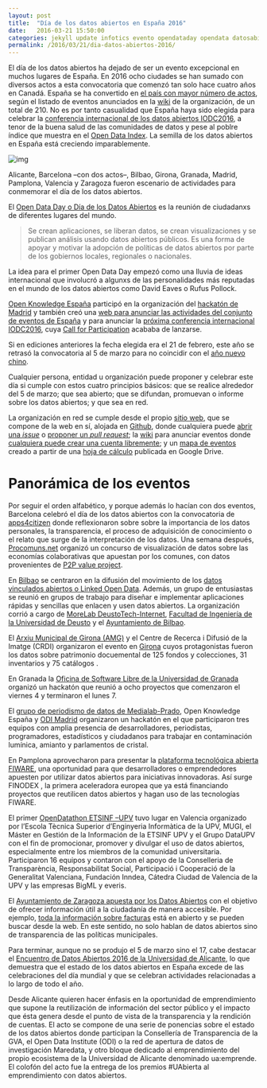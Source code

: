 ```yaml
---
layout: post
title:  "Día de los datos abiertos en España 2016"
date:   2016-03-21 15:50:00
categories: jekyll update infotics evento opendataday opendata datosabiertos
permalink: /2016/03/21/dia-datos-abiertos-2016/
---
```


El día de los datos abiertos ha dejado de ser un evento excepcional en muchos lugares de España. En 2016 ocho ciudades se han sumado con diversos actos a esta convocatoria que comenzó tan solo hace cuatro años en Canadá. España se ha convertido en [el país con mayor número de actos](http://wiki.opendataday.org/2016/City_Events#Spain), según el listado de eventos anunciados en la [wiki](http://wiki.opendataday.org/2016/City_Events) de la organización, de un total de 210. No es por tanto casualidad que España haya sido elegida para celebrar la [conferencia internacional de los datos abiertos IODC2016](http://iodc2016.org), a tenor de la buena salud de las comunidades de datos y pese al poblre índice que muestra en el [Open Data Index](https://index.okfn.org/). La semilla de los datos abiertos en España está creciendo imparablemente.

![img](//farm2.staticflickr.com/1512/24561927610_88c48ce88d_o_d.jpg "Medialab-Prado celebra el día de los datos abiertos")

Alicante, Barcelona &#x2013;con dos actos&#x2013;, Bilbao, Girona, Granada, Madrid, Pamplona, Valencia y Zaragoza fueron escenario de actividades para conmemorar el día de los datos abiertos.

El [Open Data Day o Día de los Datos Abiertos](http://opendataday.org/) es la reunión de ciudadanxs de diferentes lugares del mundo.

> Se crean aplicaciones, se liberan datos, se crean visualizaciones y se publican análisis usando datos abiertos públicos. Es una forma de apoyar y motivar la adopción de políticas de datos abiertos por parte de los gobiernos locales, regionales o nacionales. 

La idea para el primer Open Data Day empezó como una lluvia de ideas internacional que involucró a algunxs de las personalidades más reputadas en el mundo de los datos abiertos como David Eaves o Rufus Pollock.

[Open Knowledge España](http://okfn.es) participó en la organización del [hackatón de Madrid](http://madrid.opendataday.org) y también creó una [web para anunciar las actividades del conjunto de eventos de España](http://spain.opendataday.org) y para anunciar la [próxima conferencia internacional IODC2016](http://opendatacon.org), cuya [Call for Participation](http://opendatacon.org/iodc16/call-for-proposals/) acababa de lanzarse.

Si en ediciones anteriores la fecha elegida era el 21 de febrero, este año se retrasó la convocatoria al 5 de marzo para no coincidir con el [año nuevo chino](http://2016chino.madrid.es).

Cualquier persona, entidad u organización puede proponer y celebrar este día si cumple con estos cuatro principios básicos: que se realice alrededor del 5 de marzo; que sea abierto; que se difundan, promuevan o informe sobre los datos abiertos; y que sea en red.

La organización en red se cumple desde el propio [sitio web](http://opendataday.org), que se compone de la web en sí, alojada en [Github](https://github.com/okfn/opendataday.org/), donde cualquiera puede [abrir una *issue*](https://github.com/okfn/opendataday.org/issues/new) o [proponer un *pull request*](https://github.com/okfn/opendataday.org/compare); la [wiki](http://wiki.opendataday.org/2016/) para anunciar eventos donde [cualquiera puede crear una cuenta libremente](http://wiki.opendataday.org/wiki/index.php?title=Special:UserLogin&returnto=Main+Page&type=signup); y un [mapa de eventos](http://opendataday.org/map/) creado a partir de una [hoja de cálculo](https://docs.google.com/spreadsheets/d/1cV43fuzwy2q2ZKDWrHVS6XR4O8B01eLevh4PD6nCENE/edit#gid=1172400195) publicada en Google Drive.

# Panorámica de los eventos

Por seguir el orden alfabético, y porque además lo hacían con dos eventos, Barcelona celebró el día de los datos abiertos con la convocatoria de [apps4citizen](https://www.eventbrite.com/e/barcelona-open-data-day-2016-tickets-22217657612) donde reflexionaron sobre sobre la importancia de los datos personales, la transparencia, el proceso de adquisición de conocimiento o el relato que surge de la interpretación de los datos. Una semana después, [Procomuns.net](http://procomuns.net/en/data-contest/) organizó un concurso de visualización de datos sobre las economías colaborativas que apuestan por los comunes, con datos provenientes de [P2P value project](http://www.p2pvalue.eu/).

En [Bilbao](http://dev.morelab.deusto.es/hackathon/index.php/P%25C3%25A1gina_principal) se centraron en la difusión del movimiento de los [datos vinculados abiertos o Linked Open Data](http://linkeddata.org/). Además, un grupo de entusiastas se reunió en grupos de trabajo para diseñar e implementar aplicaciones rápidas y sencillas que enlacen y usen datos abiertos. La organización corrió a cargo de [MoreLab DeustoTech-Internet](http://morelab.deusto.es/), [Facultad de Ingeniería de la Universidad de Deusto](http://www.ingenieria.deusto.es/cs/Satellite/ingenieria/es/facultad-ingenieria) y el [Ayuntamiento de Bilbao](http://www.bilbao.net).

El [Arxiu Municipal de Girona (AMG)](http://www.girona.cat/sgdap/cat/arxiu_portada.php) y el Centre de Recerca i Difusió de la Imatge (CRDI) organizaron el evento en [Girona](http://www.girona.cat/sgdap/cat/noticies_fitxa.php?idReg=8116) cuyos protagonistas fueron los datos sobre patrimonio docuemental de 125 fondos y colecciones, 31 inventarios y 75 catálogos .

En Granada la [Oficina de Software Libre de la Universidad de Granada](http://osl.ugr.es/) organizó un hackatón que reunió a ocho proyectos que comenzaron el viernes 4 y terminaron el lunes 7.

El [grupo de periodismo de datos de Medialab-Prado](http://medialab-prado.es/article/periodismo_de_datos_-_grupo_de_trabajo), Open Knowledge España y [ODI Madrid](http://madrid.theodi.org/) organizaron un hackatón en el que participaron tres equipos con amplia presencia de desarrolladores, periodistas, programadores, estadísticos y ciudadanos para trabajar en contaminación lumínica, amianto y parlamentos de cristal.

En Pamplona aprovecharon para presentar la [plataforma tecnológica abierta FIWARE](http://www.navarracapital.es/los-datos-abiertos-una-oportunidad-para-las-empresas/), una oportunidad para que desarrolladores o emprendedores apuesten por utilizar datos abiertos para iniciativas innovadoras. Así surge FINODEX , la primera aceleradora europea que ya está financiando proyectos que reutilicen datos abiertos y hagan uso de las tecnologías FIWARE. 

El primer [OpenDatathon ETSINF –UPV](http://noticias.inf.upv.es/?p=7890) tuvo lugar en Valencia organizado por  l’Escola Tècnica Superior d’Enginyeria Informàtica de la UPV,  MUGI, el Máster en Gestión de la Información de la ETSINF UPV y el Grupo DataUPV con el fin de promocionar, promover y divulgar el uso de datos abiertos, especialmente entre los miembros de la comunidad universitaria. Participaron 16 equipos y contaron con el apoyo de la Conselleria de Transparència, Responsabilitat Social, Participació i Cooperació de la Generalitat Valenciana, Fundación Inndea, Cátedra Ciudad de 
Valencia de la UPV y las empresas BigML y everis.

El [Ayuntamiento de Zaragoza apuesta por los Datos Abiertos](http://www.zaragoza.es/ciudad/risp/) con el objetivo de ofrecer información útil a la ciudadanía de manera accesible. Por ejemplo, [toda la información sobre facturas](http://www.zaragoza.es/ciudad/encasa/hacienda/buscador_Facturas) está en abierto y se pueden buscar desde la web. En este sentido, no solo hablan de datos abiertos sino de transparencia de las políticas municipales.

Para terminar, aunque no se produjo el 5 de marzo sino el 17, cabe destacar el [Encuentro de Datos Abiertos 2016 de la Universidad de Alicante](http://datos.ua.es/es/encuentro-de-datos-abiertos-2016.html), lo que demuestra que el estado de los datos abiertos en España excede de las celebraciones del día mundial y que se celebran actividades relacionadas a lo largo de todo el año.

Desde Alicante quieren hacer énfasis en la oportunidad de emprendimiento que supone la reutilización de información del sector público y el impacto que ésta genera desde el punto de vista de la transparencia y la rendición de cuentas. El acto se compone de una serie de ponencias sobre el estado de los datos abiertos donde participan la Consellería de Transparencia de la GVA, el Open Data Institute (ODI) o la red de apertura de datos de investigación Maredata, y otro bloque dedicado al emprendimiento del propio ecosistema de la Universidad de Alicante  denominado ua:emprende. El colofón del acto fue la entrega de los premios #UAbierta al emprendimiento con datos abiertos.
